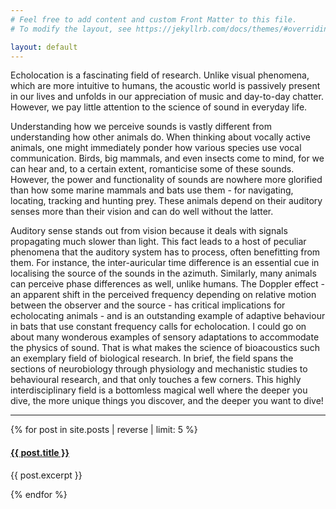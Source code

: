 ```yaml
---
# Feel free to add content and custom Front Matter to this file.
# To modify the layout, see https://jekyllrb.com/docs/themes/#overriding-theme-defaults

layout: default
---
```


Echolocation is a fascinating field of research. Unlike visual phenomena, which are more intuitive to humans, the acoustic world is passively present in our lives and unfolds in our appreciation of music and day-to-day chatter. However, we pay little attention to the science of sound in everyday life.

Understanding how we perceive sounds is vastly different from understanding how other animals do. When thinking about vocally active animals, one might immediately ponder how various species use vocal communication. Birds, big mammals, and even insects come to mind, for we can hear and, to a certain extent, romanticise some of these sounds. However, the power and functionality of sounds are nowhere more glorified than how some marine mammals and bats use them - for navigating, locating, tracking and hunting prey. These animals depend on their auditory senses more than their vision and can do well without the latter.

Auditory sense stands out from vision because it deals with signals propagating much slower than light. This fact leads to a host of peculiar phenomena that the auditory system has to process, often benefitting from them. For instance, the inter-auricular time difference is an essential cue in localising the source of the sounds in the azimuth. Similarly, many animals can perceive phase differences as well, unlike humans. The Doppler effect - an apparent shift in the perceived frequency depending on relative motion between the observer and the source - has critical implications for echolocating animals - and is an outstanding example of adaptive behaviour in bats that use constant frequency calls for echolocation. I could go on about many wonderous examples of sensory adaptations to accommodate the physics of sound. That is what makes the science of bioacoustics such an exemplary field of biological research. In brief, the field spans the sections of neurobiology through physiology and mechanistic studies to behavioural research, and that only touches a few corners. This highly interdisciplinary field is a bottomless magical well where the deeper you dive, the more unique things you discover, and the deeper you want to dive!




































<!-- ![Flying Bat](/images/) -->


--------------------------------------------------
{% for post in site.posts | reverse | limit: 5 %}
  <h4><a href="{{ post.url }}">{{ post.title }}</a></h4>
  <!-- <h6> {{ post.date }} . {{ post.author }} </h6> -->
  <p> {{ post.excerpt }} </p>
{% endfor %}
